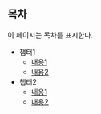 ## 목차

이 페이지는 목차를 표시한다.

* 챕터1
    * [내용1](chapter1/item1.md)
    * [내용2](chapter1/item2.md)
* 챕터2
    * [내용1](chapter2/item1.md)
    * [내용2](chapter2/item2.md)
